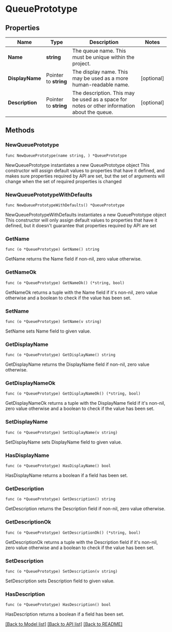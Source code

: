 # QueuePrototype

## Properties

Name | Type | Description | Notes
------------ | ------------- | ------------- | -------------
**Name** | **string** | The queue name. This must be unique within the project. | 
**DisplayName** | Pointer to **string** | The display name. This may be used as a more human-readable name. | [optional] 
**Description** | Pointer to **string** | The description. This may be used as a space for notes or other information about the queue. | [optional] 

## Methods

### NewQueuePrototype

`func NewQueuePrototype(name string, ) *QueuePrototype`

NewQueuePrototype instantiates a new QueuePrototype object
This constructor will assign default values to properties that have it defined,
and makes sure properties required by API are set, but the set of arguments
will change when the set of required properties is changed

### NewQueuePrototypeWithDefaults

`func NewQueuePrototypeWithDefaults() *QueuePrototype`

NewQueuePrototypeWithDefaults instantiates a new QueuePrototype object
This constructor will only assign default values to properties that have it defined,
but it doesn't guarantee that properties required by API are set

### GetName

`func (o *QueuePrototype) GetName() string`

GetName returns the Name field if non-nil, zero value otherwise.

### GetNameOk

`func (o *QueuePrototype) GetNameOk() (*string, bool)`

GetNameOk returns a tuple with the Name field if it's non-nil, zero value otherwise
and a boolean to check if the value has been set.

### SetName

`func (o *QueuePrototype) SetName(v string)`

SetName sets Name field to given value.


### GetDisplayName

`func (o *QueuePrototype) GetDisplayName() string`

GetDisplayName returns the DisplayName field if non-nil, zero value otherwise.

### GetDisplayNameOk

`func (o *QueuePrototype) GetDisplayNameOk() (*string, bool)`

GetDisplayNameOk returns a tuple with the DisplayName field if it's non-nil, zero value otherwise
and a boolean to check if the value has been set.

### SetDisplayName

`func (o *QueuePrototype) SetDisplayName(v string)`

SetDisplayName sets DisplayName field to given value.

### HasDisplayName

`func (o *QueuePrototype) HasDisplayName() bool`

HasDisplayName returns a boolean if a field has been set.

### GetDescription

`func (o *QueuePrototype) GetDescription() string`

GetDescription returns the Description field if non-nil, zero value otherwise.

### GetDescriptionOk

`func (o *QueuePrototype) GetDescriptionOk() (*string, bool)`

GetDescriptionOk returns a tuple with the Description field if it's non-nil, zero value otherwise
and a boolean to check if the value has been set.

### SetDescription

`func (o *QueuePrototype) SetDescription(v string)`

SetDescription sets Description field to given value.

### HasDescription

`func (o *QueuePrototype) HasDescription() bool`

HasDescription returns a boolean if a field has been set.


[[Back to Model list]](../README.md#documentation-for-models) [[Back to API list]](../README.md#documentation-for-api-endpoints) [[Back to README]](../README.md)


